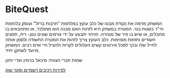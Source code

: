 # BiteQuest

המשחק מדמה את נקודת מבטו של כלב עוקץ במלחמת "חרבות ברזל" ועוסק בלוחמת חי"ר בשטח בנוי. 
המטרה במשחק היא לזהות האם מבנה הוא ממולכד, או מתחבאים בו מחבלים, או שיש בו פיר של מנהרה.
הזיהוי יתבצע על ידי גורמים שונים כגון- ריח, חפצים חשודים ותזוזות מסוימות.
כלב העוקץ צריך לזהות את המטרה החשודה ולסמן אותה לחייל שלו ובכך לסכל אירועים קשים העלולים לקרות ולהציל חיי אדם רבים.
המשחק מיועד לשחקן יחיד.

שמות חברי הצוות: מיכאל בנימין ועדי יוחנן

[לפירות רכיבים רשמיים וסקר שוק](formal-elements.md)


